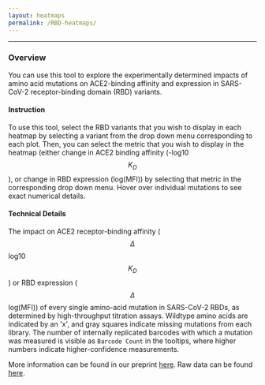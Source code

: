 ```yaml
---
layout: heatmaps
permalink: /RBD-heatmaps/
---
```


---

### Overview

You can use this tool to explore the experimentally determined impacts of amino acid mutations on ACE2-binding affinity and expression in SARS-CoV-2 receptor-binding domain (RBD) variants. 

#### Instruction

To use this tool, select the RBD variants that you wish to display in each heatmap by selecting a variant from the drop down menu corresponding to each plot. Then, you can select the metric that you wish to display in the heatmap (either change in ACE2 binding affinity (-log10 $$K_D$$), or change in RBD expression (log(MFI)) by selecting that metric in the corresponding drop down menu. Hover over individual mutations to see exact numerical details.

#### Technical Details

The impact on ACE2 receptor-binding affinity ($$\Delta$$ log10 $$K_D$$) or RBD expression ($$\Delta$$ log(MFI)) of every single amino-acid mutation in SARS-CoV-2 RBDs, as determined by high-throughput titration assays. Wildtype amino acids are indicated by an 'x', and gray squares indicate missing mutations from each library. The number of internally replicated barcodes with which a mutation was measured is visible as `Barcode Count` in the tooltips, where higher numbers indicate higher-confidence measurements.

More information can be found in our preprint [here](). Raw data can be found [here](https://github.com/jbloomlab/SARS-CoV-2-RBD_DMS_variants/blob/main/results/final_variant_scores/final_variant_scores.csv).
